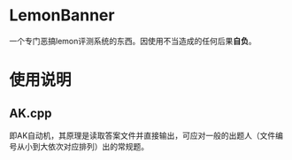 # LemonBanner
一个专门恶搞lemon评测系统的东西。因使用不当造成的任何后果**自负**。
# 使用说明
## AK.cpp
即AK自动机，其原理是读取答案文件并直接输出，可应对一般的出题人（文件编号从小到大依次对应排列）出的常规题。
